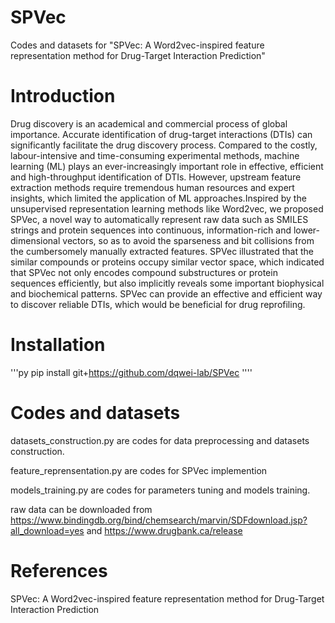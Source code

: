 # SPVec
Codes and datasets for "SPVec: A Word2vec-inspired feature representation method for Drug-Target Interaction Prediction"
# Introduction
Drug discovery is an academical and commercial process of global importance. Accurate identification of drug-target interactions (DTIs) can significantly facilitate the drug discovery process. Compared to the costly, labour-intensive and time-consuming experimental methods, machine learning (ML) plays an ever-increasingly important role in effective, efficient and high-throughput identification of DTIs. However, upstream feature extraction methods require tremendous human resources and expert insights, which limited the application of ML approaches.Inspired by the unsupervised representation learning methods like Word2vec, we proposed SPVec, a novel way to automatically represent raw data such as SMILES strings and protein sequences into continuous, information-rich and lower-dimensional vectors, so as to avoid the sparseness and bit collisions from the cumbersomely manually extracted features. SPVec illustrated that the similar compounds or proteins occupy similar vector space, which indicated that SPVec not only encodes compound substructures or protein sequences efficiently, but also implicitly reveals some important biophysical and biochemical patterns. SPVec can provide an effective and efficient way to discover reliable DTIs, which would be beneficial for drug reprofiling.
# Installation
'''py
pip install git+https://github.com/dqwei-lab/SPVec
''''





# Codes and datasets
datasets_construction.py are codes for data preprocessing and datasets construction.  

feature_reprensentation.py are codes for SPVec implemention  

models_training.py are codes for parameters tuning and models training.  

raw data can be downloaded from https://www.bindingdb.org/bind/chemsearch/marvin/SDFdownload.jsp?all_download=yes  and https://www.drugbank.ca/release

# References
SPVec: A Word2vec-inspired feature representation method for Drug-Target Interaction Prediction

